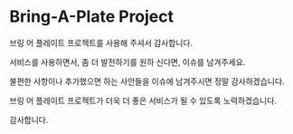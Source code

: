 Bring-A-Plate Project
=====
브링 어 플레이트 프로젝트를 사용해 주셔서 감사합니다.

서비스를 사용하면서, 좀 더 발전하기를 원하 신다면, 이슈를 남겨주세요.

불편한 사항이나 추가했으면 하는 사안들을 이슈에 남겨주시면 정말 감사하겠습니다.

브링 어 플레이트 프로젝트가 더욱 더 좋은 서비스가 될 수 있도록 노력하겠습니다.

감사합니다.